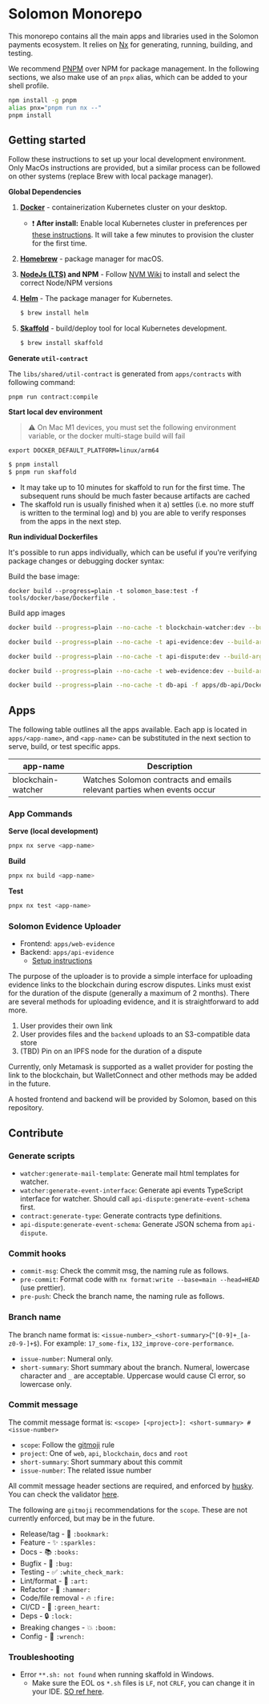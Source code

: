 # Solomon Monorepo

This monorepo contains all the main apps and libraries used in the Solomon payments ecosystem. It relies on [Nx](https://nx.dev) for generating, running, building, and testing.

We recommend [PNPM](https://pnpm.io/) over NPM for package management. In the following sections, we also make use of an `pnpx` alias, which can be added to your shell profile.

```bash
npm install -g pnpm
alias pnx="pnpm run nx --"
pnpm install
```

## Getting started

Follow these instructions to set up your local development environment. Only MacOs instructions are provided, but a similar process can be followed on other systems (replace Brew with local package manager).

**Global Dependencies**

1. **[Docker](https://www.docker.com/products/docker-desktop)** - containerization Kubernetes cluster on your desktop.
   - :exclamation: **After install:** Enable local Kubernetes cluster in preferences per [these instructions](https://docs.docker.com/desktop/kubernetes/#enable-kubernetes).
     It will take a few minutes to provision the cluster for the first time.
2. **[Homebrew](https://brew.sh/)** - package manager for macOS.
3. **[NodeJs (LTS)](https://nodejs.org/docs/latest-v14.x/api/index.html) and NPM** -
   Follow [NVM Wiki](https://github.com/SolomonDefi/solomon-monorepo/wiki/NVM) to install
   and select the correct Node/NPM versions
4. **[Helm](https://helm.sh/)** - The package manager for Kubernetes.

   ```sh
   $ brew install helm
   ```

5. **[Skaffold](https://skaffold.dev/)** - build/deploy tool for local Kubernetes development.

   ```sh
   $ brew install skaffold
   ```

**Generate `util-contract`**

The `libs/shared/util-contract` is generated from `apps/contracts` with following command:

```shell
pnpm run contract:compile
```

**Start local dev environment**

> :warning: On Mac M1 devices, you must set the following environment variable, or the docker multi-stage build will fail

```
export DOCKER_DEFAULT_PLATFORM=linux/arm64
```

```sh
$ pnpm install
$ pnpm run skaffold
```

- It may take up to 10 minutes for skaffold to run for the first time. The subsequent runs
  should be much faster because artifacts are cached
- The skaffold run is usually finished when it a) settles (i.e. no more stuff is
  written to the terminal log) and b) you are able to verify responses from the
  apps in the next step.

**Run individual Dockerfiles**

It's possible to run apps individually, which can be useful if you're verifying package changes or debugging docker syntax:

Build the base image:

```
docker build --progress=plain -t solomon_base:test -f tools/docker/base/Dockerfile .
```

Build app images

```bash
docker build --progress=plain --no-cache -t blockchain-watcher:dev --build-arg SOLOMON_BASE=solomon_base:test -f apps/blockchain-watcher/Dockerfile --target=dev .

docker build --progress=plain --no-cache -t api-evidence:dev --build-arg SOLOMON_BASE=solomon_base:test -f apps/api-evidence/Dockerfile --target=dev .

docker build --progress=plain --no-cache -t api-dispute:dev --build-arg SOLOMON_BASE=solomon_base:test -f apps/api-dispute/Dockerfile --target=dev .

docker build --progress=plain --no-cache -t web-evidence:dev --build-arg SOLOMON_BASE=solomon_base:test -f apps/web-evidence/Dockerfile --target=dev .

docker build --progress=plain --no-cache -t db-api -f apps/db-api/Dockerfile .
```

## Apps

The following table outlines all the apps available. Each app is located in `apps/<app-name>`, and `<app-name>` can be substituted in the next section to serve, build, or test specific apps.

| app-name           | Description                                                             |
| ------------------ | ----------------------------------------------------------------------- |
| blockchain-watcher | Watches Solomon contracts and emails relevant parties when events occur |

### App Commands

**Serve (local development)**

```bash
pnpx nx serve <app-name>
```

**Build**

```bash
pnpx nx build <app-name>
```

**Test**

```bash
pnpx nx test <app-name>
```

### Solomon Evidence Uploader

- Frontend: `apps/web-evidence`
- Backend: `apps/api-evidence`
  - [Setup instructions](./apps/api-evidence)

The purpose of the uploader is to provide a simple interface for uploading evidence links to the blockchain during escrow disputes. Links must exist for the duration of the dispute (generally a maximum of 2 months). There are several methods for uploading evidence, and it is straightforward to add more.

1. User provides their own link
2. User provides files and the `backend` uploads to an S3-compatible data store
3. (TBD) Pin on an IPFS node for the duration of a dispute

Currently, only Metamask is supported as a wallet provider for posting the link to the blockchain, but WalletConnect and other methods may be added in the future.

A hosted frontend and backend will be provided by Solomon, based on this repository.

## Contribute

### Generate scripts

- `watcher:generate-mail-template`: Generate mail html templates for watcher.
- `watcher:generate-event-interface`: Generate api events TypeScript interface for watcher. Should call `api-dispute:generate-event-schema` first.
- `contract:generate-type`: Generate contracts type definitions.
- `api-dispute:generate-event-schema`: Generate JSON schema from `api-dispute`.

### Commit hooks

- `commit-msg`: Check the commit msg, the naming rule as follows.
- `pre-commit`: Format code with `nx format:write --base=main --head=HEAD` (use prettier).
- `pre-push`: Check the branch name, the naming rule as follows.

### Branch name

The branch name format is: `<issue-number>_<short-summary>`(`^[0-9]+_[a-z0-9-]+$`). For example: `17_some-fix`, `132_improve-core-performance`.

- `issue-number`: Numeral only.
- `short-summary`: Short summary about the branch. Numeral, lowercase character and `_` are acceptable. Uppercase would cause CI error, so lowercase only.

### Commit message

The commit message format is: `<scope> [<project>]: <short-summary> #<issue-number>`

- `scope`: Follow the [gitmoji](https://gitmoji.dev/) rule
- `project`: One of `web`, `api`, `blockchain`, `docs` and `root`
- `short-summary`: Short summary about this commit
- `issue-number`: The related issue number

All commit message header sections are required, and enforced by [husky](https://github.com/typicode/husky).
You can check the validator [here](/tools/scripts/checkCommitMsg.ts).

The following are `gitmoji` recommendations for the `scope`. These are not currently enforced, but may be in the future.

- Release/tag - :bookmark: `:bookmark:`
- Feature - :sparkles: `:sparkles:`
- Docs - :books: `:books:`
- Bugfix - :bug: `:bug:`
- Testing - :white_check_mark: `:white_check_mark:`
- Lint/format - :art: `:art:`
- Refactor - :hammer: `:hammer:`
- Code/file removal - :fire: `:fire:`
- CI/CD - :green_heart: `:green_heart:`
- Deps - :lock: `:lock:`
- Breaking changes - :boom: `:boom:`
- Config - :wrench: `:wrench:`

### Troubleshooting

- Error `**.sh: not found` when running skaffold in Windows.
  - Make sure the EOL os `*.sh` files is `LF`, not `CRLF`, you can change it in your IDE. [SO ref here](https://stackoverflow.com/questions/40487747/trying-to-build-a-docker-container-start-sh-not-found).
